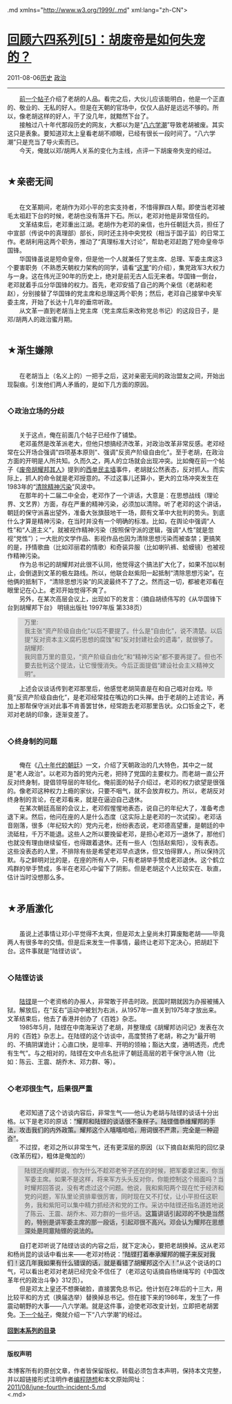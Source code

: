 <!DOCTYPE.md>
.md xmlns="http://www.w3.org/1999/..md" xml:lang="zh-CN">
<head>
<meta http-equiv="Content-Type" content="text.md; charset=utf-8" />
<meta name="generator" content="Python script by program.think@gmail.com" />
<meta name="provider" content="program-think.blogspot.com" />
<link type="text/css" rel="stylesheet" href="../../css/program-think.css" />
<title>回顾六四系列[5]：胡废帝是如何失宠的？ - 编程随想的博客</title>
</head>
<body>
<div id="main" style="width:100%;">
<h1><a href="../../index.md" title="回到首页">回顾六四系列[5]：胡废帝是如何失宠的？</a></h1>
<div class="post-info"><span class="date-header">2011-08-06</span><a href="../../tags/E58E86E58FB2.md" class="tag">历史</a> <a href="../../tags/E694BFE6B2BB.md" class="tag">政治</a> </div>
<hr>
<div class="post">
&#12288;&#12288;<a href="../../2011/07/june-fourth-incident-4.md">前一个帖子</a>介绍了老胡的人品。看完之后，大伙儿应该能明白，他是一个正直的、敬业的、无私的好人。但是在天朝的官场中，仅仅人品好是远远不够的。所以，像老胡这样的好人，干了没几年，就黯然下台了。<br />&#12288;&#12288;接触过八十年代那段历史的网友，大都以为是“<a href="../../2011/09/june-fourth-incident-6.md">八六学潮</a>”导致老胡被废。其实这只是表象。要知道邓太上皇看老胡不顺眼，已经有很长一段时间了。“八六学潮”只是充当了导火索而已。<br />&#12288;&#12288;今天，俺就以邓/胡两人关系的变化为主线，点评一下胡废帝失宠的经过。<!--program-think--><br /><br /><h2>★亲密无间</h2><br />&#12288;&#12288;在文革期间，老胡作为邓小平的忠实支持者，不惜得罪四人帮。即使当老邓被毛太祖赶下台的时候，老胡也没有落井下石。所以，老邓对他是非常信任的。<br />&#12288;&#12288;文革结束后，老邓重出江湖。老胡作为老邓的亲信，也升任朝廷大员，担任了中宣部（传说中的真理部）部长，同时还主持中央党校（相当于国子监）的日常工作。老胡利用这两个职务，推动了“真理标准大讨论”，帮助老邓赶跑了短命皇帝华国锋。<br />&#12288;&#12288;华国锋虽说是短命皇帝，但是他一个人就兼任了党主席、总理、军委主席这3个要害职务（不熟悉天朝权力架构的同学，请看“<a href="../../2011/06/june-fourth-incident-1.md">这里</a>”的介绍），集党政军3大权力与一身。这在伟光正90年的历史上，绝对是前无古人后无来者。华国锋一倒台，老邓就着手瓜分华国锋的权力。首先，老邓安插了自己的两个亲信（老胡和老赵），分别接替了华国锋的党主席和总理这两个职务；然后，老邓自己接掌中央军委主席，开始了长达十几年的垂帘听政。<br />&#12288;&#12288;从文革一直到老胡当上党主席（党主席后来改称党总书记）的这段日子，是邓/胡两人的政治蜜月期。<br /><br /><h2>★渐生嫌隙</h2><br />&#12288;&#12288;在老胡当上（名义上的）一把手之后，这对亲密无间的政治盟友之间，开始出现裂痕。引发他们两人矛盾的，是如下几方面的原因。<br /><br /><h3>◇政治立场的分歧</h3><br />&#12288;&#12288;关于这点，俺在前面几个帖子已经作了铺垫。<br />&#12288;&#12288;老邓虽然是改革派老大，但他只想搞经济改革，对政治改革非常反感。老邓经常在公开场合强调"四项基本原则"、强调"反资产阶级自由化"。至于老胡，在政治方面的开明是人所共知。久而久之，两人的立场就会出现冲突。比如俺在前一个帖子《<a href="../../2011/07/june-fourth-incident-4.md">废帝胡耀邦其人</a>》提到的<a href="https://zh.wikipedia.org/wiki/%E8%A5%BF%E5%8D%95%E6%B0%91%E4%B8%BB%E5%A2%99" target="_blank" rel="nofollow">西单民主墙</a>事件，老胡就公然表态，反对抓人。而实际上，抓人的命令就是老邓授意的。不过这事儿还算小，更大的立场冲突发生在1983年的“<a href="https://zh.wikipedia.org/wiki/%E6%B8%85%E9%99%A4%E7%B2%BE%E7%A5%9E%E6%B1%A1%E6%9F%93" target="_blank" rel="nofollow">清除精神污染</a>”风波中。<br />&#12288;&#12288;在那年的十二届二中全会，老邓作了一个讲话，大意是：在思想战线（理论界、文艺界）方面，存在严重的精神污染，必须加以清除。听了老邓的这个讲话，朝廷的保守派喜出望外，准备大张旗鼓地干一场，颇有文革中大批判的势头。到底什么才算是精神污染，在当时并没有一个明确的标准。比如，在舆论中强调“人性”和“人道主义”，就被视作精神污染（按照保守派的逻辑，强调“人性”就是忽视“党性”）；一大批的文学作品、影视作品也因为清除思想污染而被查禁；更搞笑的是，抒情歌曲（比如邓丽君的情歌）和奇装异服（比如喇叭裤、蛤蟆镜）也被视作精神污染。<br />&#12288;&#12288;作为总书记的胡耀邦对此很不认同，他觉得这个搞法扩大化了，如果不加以制止，会倒退到文革的极左路线。所以，他联合赵紫阳一起抵制“清除思想污染”。在他俩的抵制下，“清除思想污染”的风波最终不了了之。然而这一切，都被老邓看在眼里记在心上。老邓开始觉得不爽了。<br />&#12288;&#12288;另外，在某次高层会议上，出现如下的发言：（摘自胡绩伟写的《从华国锋下台到胡耀邦下台》 明镜出版社 1997年版 第338页）<br /><blockquote style="background-color:#DDD;">万里:<br />我主张“资产阶级自由化”以后不要提了。什么是“自由化”，说不清楚。以后提“反对资本主义腐朽思想的腐蚀”和“反对封建社会的遗毒”，就很够了。<br />胡耀邦:<br />我同意万里的意见，“资产阶级自由化”和“精神污染”都不要再提了。但也不要去批判这个提法，让它慢慢消失。今后正面提倡“建设社会主义精神文明”。</blockquote>&#12288;&#12288;上述会议谈话传到老邓那里后，他感觉老胡简直是在和自己唱对台戏。毕竟“反资产阶级自由化”，是老邓经常挂在嘴边的口头禅。由于老胡的上述言论，再加上那帮保守派对此事不肯善罢甘休，经常跑去老邓那里告状。众口铄金之下，老邓对老胡的印象，逐渐变差了。<br /><br /><h3>◇终身制的问题</h3><br />&#12288;&#12288;俺在《<a href="../../2011/06/june-fourth-incident-1.md">八十年代的朝廷</a>》一文，介绍了天朝政治的几大特色，其中之一就是"老人政治"。以老邓为首的党内元老，把持了党国的主要权力。而老胡一直公开反对终身制，提倡领导层的年轻化。俺前面的帖子介绍过，老邓的权力欲望是很强的。像老邓这种权力上瘾的家伙，只要不咽气，就不会放弃权力。所以，老胡反对终身制的言论，在老邓看来，就是在逼迫自己退休。<br />&#12288;&#12288;在某次朝廷高层的会议上，老邓假惺惺地表态，说自己的年纪大了，准备考虑退下来。然后，他问在座的人是什么态度（这实际上是老邓的一次试探）。老邓话音刚落，很多（年纪较大的）党内元老，纷纷表态说，老邓德高望重，是朝廷的中流砥柱，千万不能退。这些人之所以要挽留老邓，是担心老邓万一退休了，那他们也就没有理由继续留任，也得跟着退休。还有一些人（包括赵紫阳），没有表态。这些没表态的人里，不排除有些是希望老邓早点退休，但又怕得罪人，所以保持沉默。与之鲜明对比的是，在座的所有人中，只有老胡举手赞成老邓退休。这个鹤立鸡群的举手赞成，多半在老邓心中留下了阴影。但是老胡这个人比较实在、耿直，估计当时没想那么多。<br /><br /><h2>★矛盾激化</h2><br />&#12288;&#12288;虽说上述事情让邓小平觉得不太爽，但是邓太上皇尚未打算废黜老胡——毕竟两人有很多年的交情。但是后来发生一件事情，最终让老邓下定决心，把胡赶下台。这件事就是“陆铿访谈”。<br /><br /><h3>◇陆铿访谈</h3><br />&#12288;&#12288;<a href="https://zh.wikipedia.org/wiki/%E9%99%B8%E9%8F%97" target="_blank" rel="nofollow">陆铿</a>是一个老资格的办报人，非常敢于抨击时政。民国时期就因为办报被捕入狱。解放后，在“反右”运动中被划为右派，从1957年一直关到1975年才放出来。文革结束后，他去了香港并创办了《百姓》杂志。<br />&#12288;&#12288;1985年5月，陆铿在中南海采访了老胡，并整理成《胡耀邦访问记》发表在次月的《百姓》杂志上。在陆铿的这个访谈中，高度赞扬了老胡，称之为“最开明的、不搞阴谋诡计；心直口快，是坦率、开明的领袖；豁达大度，通明透亮，虎虎有生气”。与之相对的，陆铿在文中点名批评了朝廷高层的若干保守派人物（比如：陈云、王震、胡乔木、邓力群、等）。<br /><br /><h3>◇老邓很生气，后果很严重</h3><br />&#12288;&#12288;老邓知道了这个访谈内容后，非常生气——他认为老胡与陆铿的谈话十分出格。以下是老邓的原话：<q style="background-color:#DDD;">耀邦和陆铿的谈话很不象样子。陆铿借恭维耀邦的手法，攻击我们的内外政策。耀邦这个人嘻嘻哈哈，用词很不严肃，完全是一种迎合</q>。<br />&#12288;&#12288;不过捏，老邓之所以非常生气，还有更深层的原因（以下摘自赵紫阳的回忆录《改革历程》，粗体是俺加的）<br /><blockquote style="background-color:#DDD;">陆铿还向耀邦说，你为什么不趁邓老爷子还在的时候，把军委拿过来，你当军委主席。如果不是这样，将来军方头头反对你，你能控制这个局面吗？当时耀邦回答说，没有考虑过这个问题。他说，我和紫阳两个现在忙于经济和党的问题，军队里论资排辈很厉害，同时现在又不打仗，让小平担任这职务，我和紫阳可以集中精力抓经济和党的工作。采访中陆铿还指名道姓地说了陈云、王震、胡乔木、邓力群的一些坏话。<b>这篇讲话引起邓的不快是当然的，特别是讲军委主席的那一段话，引起邓很不高兴。邓会认为耀邦在思想深处是同意陆铿的说法的。</b></blockquote>&#12288;&#12288;自打老邓听说了陆铿访谈的内容之后，就下定决心，要把老胡换掉。这从老邓和杨尚昆的谈话中看出来——老邓对杨说：<q style="background-color:#DDD;">陆铿打着奉承耀邦的幌子来反对我们！这几年我如果有什么错误的话，就是看错了胡耀邦这个人！</q>从这个说话的口气，可以看出老邓对老胡已经完全不信任了（老邓这句话摘自杨继绳写的《中国改革年代的政治斗争》312页）。<br />&#12288;&#12288;但是邓太上皇还不想撕破脸，直接罢免总书记。他计划在2年后的十三大，用比较平和的方式（换届选举）替换掉总书记。但在接下来的1986年，发生了一件震动朝野的大事——八六学潮。就是这件事，迫使老邓改变计划，立即把老胡罢免。<a href="../../2011/09/june-fourth-incident-6.md">下一个帖子</a>，俺就介绍一下“八六学潮”的经过。<br /><br /><a href="../../2011/06/june-fourth-incident-0.md#index"><b>回到本系列的目录</b></a><div class="blogger-post-footer">
</div>
<hr>
<div class="copyright">
<h4>版权声明</h4>
本博客所有的原创文章，作者皆保留版权。转载必须包含本声明，保持本文完整，并以超链接形式注明作者<a href="mailto:program.think@gmail.com">编程随想</a>和本文原始网址：<br>
<a href="2011/08/june-fourth-incident-5.md">2011/08/june-fourth-incident-5.md</a>
</div>
</div>
</body>
<.md>
